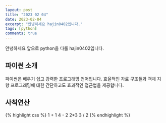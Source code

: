 ```yaml
---
layout: post
title: "2023 02 04"
date: 2023-02-04
excerpt: "안녕하세요 hajin0402입니다."
tags: [python]
comments: true
---
```


안녕하세요 앞으로 python을 다룰 hajin0402입니다.

## 파이썬 소개

파이썬은 배우기 쉽고 강력한 프로그래밍 언어입니다. 
효율적인 자료 구조들과 객체 지향 프로그래밍에 대한 간단하고도 효과적인 접근법을 제공합니다.

## 사칙연산
{% highlight css %}
1 + 1
4 - 2
2*3
3 / 2
{% endhighlight %}
